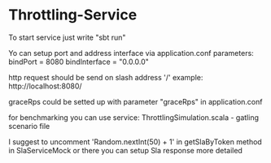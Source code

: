 # Throttling-Service

To start service just write "sbt run"

Yo can setup port and address interface via application.conf parameters:
bindPort = 8080
bindInterface = "0.0.0.0"

http request should be send on slash address '/'
example: http://localhost:8080/

graceRps could be setted up with parameter "graceRps" in application.conf

for benchmarking you can use service:
ThrottlingSimulation.scala - gatling scenario file 

I suggest to uncomment 'Random.nextInt(50) + 1' in getSlaByToken method in SlaServiceMock
or there you can setup Sla response more detailed